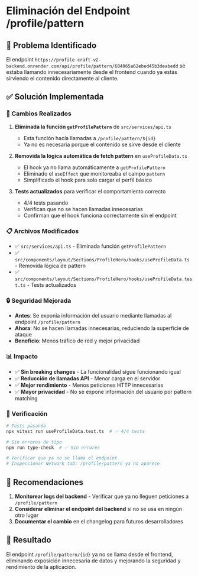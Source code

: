# Eliminación del Endpoint /profile/pattern

## 🚫 Problema Identificado

El endpoint `https://profile-craft-v2-backend.onrender.com/api/profile/pattern/684965a62ebed45b3deabedd` se estaba llamando innecesariamente desde el frontend cuando ya estás sirviendo el contenido directamente al cliente.

## ✅ Solución Implementada

### 🔧 Cambios Realizados

1. **Eliminada la función `getProfilePattern`** de `src/services/api.ts`
   - Esta función hacía llamadas a `/profile/pattern/${id}`
   - Ya no es necesaria porque el contenido se sirve desde el cliente

2. **Removida la lógica automática de fetch pattern** en `useProfileData.ts`
   - El hook ya no llama automáticamente a `getProfilePattern`
   - Eliminado el `useEffect` que monitoreaba el campo `pattern`
   - Simplificado el hook para solo cargar el perfil básico

3. **Tests actualizados** para verificar el comportamiento correcto
   - 4/4 tests pasando
   - Verifican que no se hacen llamadas innecesarias
   - Confirman que el hook funciona correctamente sin el endpoint

### 📋 Archivos Modificados

- ✅ `src/services/api.ts` - Eliminada función `getProfilePattern`
- ✅ `src/components/layout/Sections/ProfileHero/hooks/useProfileData.ts` - Removida lógica de pattern
- ✅ `src/components/layout/Sections/ProfileHero/hooks/useProfileData.test.ts` - Tests actualizados

### 🔒 Seguridad Mejorada

- **Antes**: Se exponía información del usuario mediante llamadas al endpoint `/profile/pattern`
- **Ahora**: No se hacen llamadas innecesarias, reduciendo la superficie de ataque
- **Beneficio**: Menos tráfico de red y mejor privacidad

### 📊 Impacto

- ✅ **Sin breaking changes** - La funcionalidad sigue funcionando igual
- ✅ **Reducción de llamadas API** - Menor carga en el servidor
- ✅ **Mejor rendimiento** - Menos peticiones HTTP innecesarias
- ✅ **Mayor privacidad** - No se expone información del usuario por pattern matching

### 🧪 Verificación

```bash
# Tests pasando
npx vitest run useProfileData.test.ts  # ✅ 4/4 tests

# Sin errores de tipo
npm run type-check  # ✅ Sin errores

# Verificar que ya no se llama el endpoint
# Inspeccionar Network tab: /profile/pattern ya no aparece
```

## 📝 Recomendaciones

1. **Monitorear logs del backend** - Verificar que ya no lleguen peticiones a `/profile/pattern`
2. **Considerar eliminar el endpoint del backend** si no se usa en ningún otro lugar
3. **Documentar el cambio** en el changelog para futuros desarrolladores

## 🎯 Resultado

El endpoint `/profile/pattern/{id}` ya no se llama desde el frontend, eliminando exposición innecesaria de datos y mejorando la seguridad y rendimiento de la aplicación.
